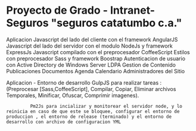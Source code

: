 # Proyecto de Grado - Intranet-Seguros "seguros catatumbo c.a."
  Aplicacion
             Javascript del lado del cliente con el framework AngularJS
             Javascript del lado del servidor con el modulo NodeJs y framework ExpressJs
             Javascript compilado con el preprocesador CoffeeScript
             Estilos con preprocesador Sass y framework Boostrap
      Autenticacion de usuario con Active Directory de Windows Server LDPA
      Gestion de Contenido
              Publicaciones
              Documentos
              Agenda
              Calendario
              Administradores del Sitio

Aplicacion - Entorno de desarrollo
             GulpJS para realizar tareas : (Preprocesar [Sass,CoffeeScript], Compilar, Copiar, Eliminar archivos Temporales, Minificar, Ofuscar, Comprimir imagenes).

             Pm2Js para incializar y monitorear el servidor node, y lo reinicia en caso de que este se bloquee, configurar el entorno de produccion , el entorno de release (terminado) y el entorno de desarrollo con archivo de configuracion YML
